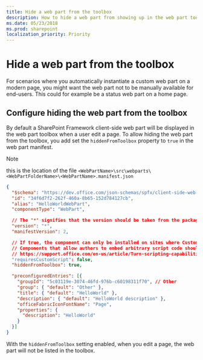 ```yaml
---
title: Hide a web part from the toolbox
description: How to hide a web part from showing up in the web part toolbox on a modern page
ms.date: 05/23/2018
ms.prod: sharepoint
localization_priority: Priority
---
```


# Hide a web part from the toolbox

For scenarios where you automatically instantiate a custom web part on a modern page, you might want the web part not to be manually available for end-users. This could for example be a status web part on a home page.

## Configure hiding the web part from the toolbox

By default a SharePoint Framework client-side web part will be displayed in the web part toolbox when a user edit a page. To allow hiding the web part from the toolbox, you add set the `hiddenFromToolbox` property to `true` in the web part manifest.

> [!NOTE]
> this is the location of the file `<WebPartName>\src\webparts\<WebPartFolderName>\<WebPartName>.manifest.json`

```json
{
  "$schema": "https://dev.office.com/json-schemas/spfx/client-side-web-part-manifest.schema.json",
  "id": "34f6d7f2-262f-460a-8b65-152d784127cb",
  "alias": "HelloWorldWebPart",
  "componentType": "WebPart",

  // The "*" signifies that the version should be taken from the package.json
  "version": "*",
  "manifestVersion": 2,

  // If true, the component can only be installed on sites where Custom Script is allowed.
  // Components that allow authors to embed arbitrary script code should set this to true.
  // https://support.office.com/en-us/article/Turn-scripting-capabilities-on-or-off-1f2c515f-5d7e-448a-9fd7-835da935584f
  "requiresCustomScript": false,
  "hiddenFromToolbox": true,

  "preconfiguredEntries": [{
    "groupId": "5c03119e-3074-46fd-976b-c60198311f70", // Other
    "group": { "default": "Other" },
    "title": { "default": "HelloWorld" },
    "description": { "default": "HelloWorld description" },
    "officeFabricIconFontName": "Page",
    "properties": {
      "description": "HelloWorld"
    }
  }]
}
```

With the `hiddenFromToolbox` setting enabled, when you edit a page, the web part will not be listed in the toolbox.
